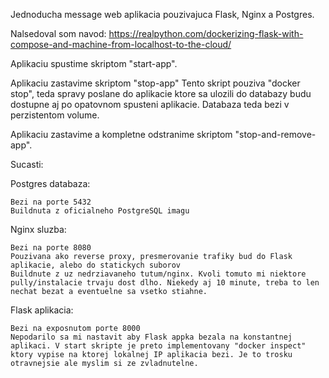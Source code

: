 Jednoducha message web aplikacia pouzivajuca Flask, Nginx a Postgres.

Nalsedoval som navod: https://realpython.com/dockerizing-flask-with-compose-and-machine-from-localhost-to-the-cloud/

Aplikaciu spustime skriptom "start-app".

Aplikaciu zastavime skriptom "stop-app"
Tento skript pouziva "docker stop", teda spravy poslane do aplikacie ktore sa ulozili do databazy budu dostupne aj po opatovnom spusteni aplikacie. Databaza teda bezi v perzistentom volume.

Aplikaciu zastavime a kompletne odstranime skriptom "stop-and-remove-app".

Sucasti:

Postgres databaza:

	Bezi na porte 5432
	Buildnuta z oficialneho PostgreSQL imagu

Nginx sluzba:

	Bezi na porte 8080
	Pouzivana ako reverse proxy, presmerovanie trafiky bud do Flask aplikacie, alebo do statickych suborov
	Buildnute z uz nedrziavaneho tutum/nginx. Kvoli tomuto mi niektore pully/instalacie trvaju dost dlho. Niekedy aj 10 minute, treba to len nechat bezat a eventuelne sa vsetko stiahne.

Flask aplikacia:

	Bezi na exposnutom porte 8000
	Nepodarilo sa mi nastavit aby Flask appka bezala na konstantnej aplikaci. V start skripte je preto implementovany "docker inspect" ktory vypise na ktorej lokalnej IP aplikacia bezi. Je to trosku otravnejsie ale myslim si ze zvladnutelne.